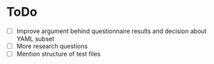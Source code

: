 # ToDo

- [ ] Improve argument behind questionnaire results and decision about YAML subset
- [ ] More research questions
- [ ] Mention structure of test files
